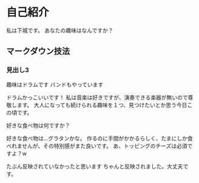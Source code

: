 # 自己紹介
私は下城です。
あなたの趣味はなんですか？
## マークダウン技法
### 見出し3

趣味はドラムです
バンドもやっています

ドラムかっこいいです！
私は音楽は好きですが、演奏できる楽器が無いので尊敬します。
大人になっても続けられる趣味を１つ、見つけたいとか思う今日この頃です。


好きな食べ物は何ですか？

好きな食べ物は…グラタンかな。
作るのに手間がかかるらしく、たまにしか食べれませんが、その特別感がまた良いです。
あ、トッピングのチーズは必須ですよ？w


たぶん反映されていなかったと思います
ちゃんと反映されました。大丈夫です。